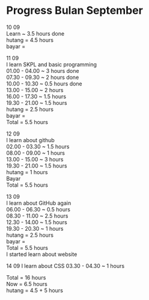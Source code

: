 # Progress Bulan September
10 09<br>
Learn ~ 3.5 hours done<br>
hutang = 4.5 hours<br>
bayar = <br>

11 09 <br>
I learn SKPL and basic programming<br>
01.00 - 04.00 ~ 3 hours done<br>
07.30 - 09.30 ~ 2 hours done<br>
10.00 - 10.30 ~ 0.5 hours done<br>
13.00 - 15.00 ~ 2 hours<br>
16.00 - 17.30 ~ 1.5 hours<br>
19.30 - 21.00 ~ 1.5 hours<br>
hutang = 2.5 hours<br>
bayar = <br>
Total = 5.5 hours<br>

12 09<br>
I learn about github<br>
02.00 - 03.30 ~ 1.5 hours<br>
08.00 - 09.00 ~ 1 hours<br>
13.00 - 15.00 ~ 3 hours<br>
19.30 - 21.00 ~ 1.5 hours<br>
hutang = 1 hours<br>
Bayar<br>
Total = 5.5 hours<br>

13 09<br>
I learn about GitHub again<br>
06.00 - 06.30 ~ 0.5 hours<br>
08.30 - 11.00 ~ 2.5 hours<br>
12.30 - 14.00 ~ 1.5 hours<br>
19.30 - 20.30 ~ 1 hours<br>
hutang = 2.5 hours<br>
bayar = <br>
Total = 5.5 hours<br>
I started learn about website<br>

14 09
I learn about CSS
03.30 - 04.30 ~ 1 hours<br>

Total = 16 hours<br>
Now = 6.5 hours<br>
hutang = 4.5 + 5 hours<br>
